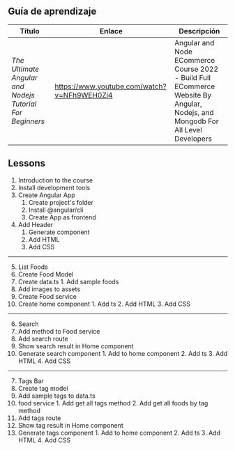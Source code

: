 ## Guía de aprendizaje
Título | Enlace | Descripción
---|---|---
*The Ultimate Angular and Nodejs Tutorial For Beginners* | https://www.youtube.com/watch?v=NFh9WEH0Zi4 | Angular and Node ECommerce Course 2022 - Build Full ECommerce Website By Angular, Nodejs, and Mongodb For All Level Developers

## Lessons
1. Introduction to the course
2. Install development tools
3. Create Angular App
    1. Create project's folder
    2. Install @angular/cli
    3. Create App as frontend
4. Add Header
    1. Generate component
    2. Add HTML
    3. Add CSS

---------------
5. List Foods
  1. Create Food Model
  2. Create data.ts
    1. Add sample foods
  3. Add images to assets
  4. Create Food service
  5. Create home component
    1. Add ts
    2. Add HTML
    3. Add CSS

---------------
6. Search
  1. Add method to Food service
  2. Add search route
  3. Show search result in Home component
  4. Generate search component
    1. Add to home component
    2. Add ts
    3. Add HTML
    4. Add CSS
    
---------------
7. Tags Bar
  1. Create tag model
  2. Add sample tags to data.ts
  3. food service
    1. Add get all tags method
    2. Add get all foods by tag method
  4. Add tags route
  5. Show tag result in Home component
  6. Generate tags component
    1. Add to home component
    2. Add ts
    3. Add HTML
    4. Add CSS